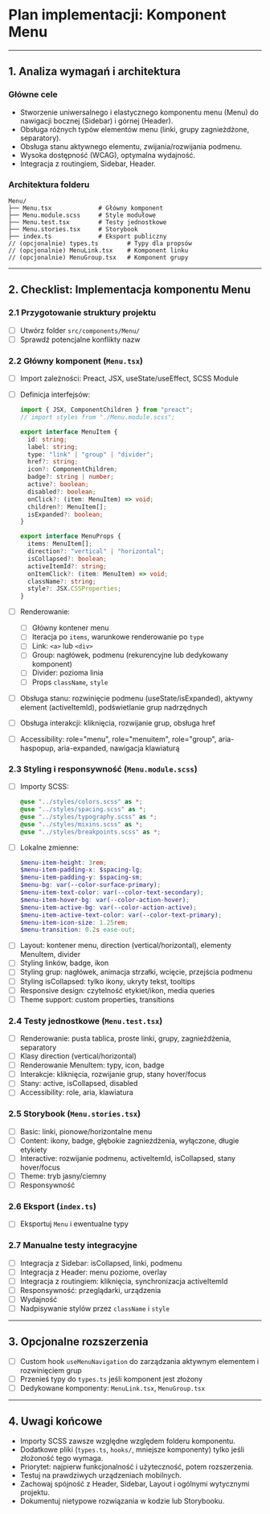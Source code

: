 # Plan implementacji: **Komponent Menu**

---

## 1. Analiza wymagań i architektura

### Główne cele

- Stworzenie uniwersalnego i elastycznego komponentu menu (Menu) do nawigacji bocznej (Sidebar) i górnej (Header).
- Obsługa różnych typów elementów menu (linki, grupy zagnieżdżone, separatory).
- Obsługa stanu aktywnego elementu, zwijania/rozwijania podmenu.
- Wysoka dostępność (WCAG), optymalna wydajność.
- Integracja z routingiem, Sidebar, Header.

### Architektura folderu

```
Menu/
├── Menu.tsx             # Główny komponent
├── Menu.module.scss     # Style modułowe
├── Menu.test.tsx        # Testy jednostkowe
├── Menu.stories.tsx     # Storybook
├── index.ts             # Eksport publiczny
// (opcjonalnie) types.ts        # Typy dla propsów
// (opcjonalnie) MenuLink.tsx    # Komponent linku
// (opcjonalnie) MenuGroup.tsx   # Komponent grupy
```

---

## 2. Checklist: Implementacja komponentu Menu

### 2.1 Przygotowanie struktury projektu

- [ ] Utwórz folder `src/components/Menu/`
- [ ] Sprawdź potencjalne konflikty nazw

### 2.2 Główny komponent (`Menu.tsx`)

- [ ] Import zależności: Preact, JSX, useState/useEffect, SCSS Module
- [ ] Definicja interfejsów:

  ```ts
  import { JSX, ComponentChildren } from "preact";
  // import styles from "./Menu.module.scss";

  export interface MenuItem {
    id: string;
    label: string;
    type: "link" | "group" | "divider";
    href?: string;
    icon?: ComponentChildren;
    badge?: string | number;
    active?: boolean;
    disabled?: boolean;
    onClick?: (item: MenuItem) => void;
    children?: MenuItem[];
    isExpanded?: boolean;
  }

  export interface MenuProps {
    items: MenuItem[];
    direction?: "vertical" | "horizontal";
    isCollapsed?: boolean;
    activeItemId?: string;
    onItemClick?: (item: MenuItem) => void;
    className?: string;
    style?: JSX.CSSProperties;
  }
  ```

- [ ] Renderowanie:
  - [ ] Główny kontener menu
  - [ ] Iteracja po `items`, warunkowe renderowanie po `type`
  - [ ] Link: `<a>` lub `<div>`
  - [ ] Group: nagłówek, podmenu (rekurencyjne lub dedykowany komponent)
  - [ ] Divider: pozioma linia
  - [ ] Props `className`, `style`
- [ ] Obsługa stanu: rozwinięcie podmenu (useState/isExpanded), aktywny element (activeItemId), podświetlanie grup nadrzędnych
- [ ] Obsługa interakcji: kliknięcia, rozwijanie grup, obsługa href
- [ ] Accessibility: role="menu", role="menuitem", role="group", aria-haspopup, aria-expanded, nawigacja klawiaturą

### 2.3 Styling i responsywność (`Menu.module.scss`)

- [ ] Importy SCSS:
  ```scss
  @use "../styles/colors.scss" as *;
  @use "../styles/spacing.scss" as *;
  @use "../styles/typography.scss" as *;
  @use "../styles/mixins.scss" as *;
  @use "../styles/breakpoints.scss" as *;
  ```
- [ ] Lokalne zmienne:
  ```scss
  $menu-item-height: 3rem;
  $menu-item-padding-x: $spacing-lg;
  $menu-item-padding-y: $spacing-sm;
  $menu-bg: var(--color-surface-primary);
  $menu-item-text-color: var(--color-text-secondary);
  $menu-item-hover-bg: var(--color-action-hover);
  $menu-item-active-bg: var(--color-action-active);
  $menu-item-active-text-color: var(--color-text-primary);
  $menu-item-icon-size: 1.25rem;
  $menu-transition: 0.2s ease-out;
  ```
- [ ] Layout: kontener menu, direction (vertical/horizontal), elementy MenuItem, divider
- [ ] Styling linków, badge, ikon
- [ ] Styling grup: nagłówek, animacja strzałki, wcięcie, przejścia podmenu
- [ ] Styling isCollapsed: tylko ikony, ukryty tekst, tooltips
- [ ] Responsive design: czytelność etykiet/ikon, media queries
- [ ] Theme support: custom properties, transitions

### 2.4 Testy jednostkowe (`Menu.test.tsx`)

- [ ] Renderowanie: pusta tablica, proste linki, grupy, zagnieżdżenia, separatory
- [ ] Klasy direction (vertical/horizontal)
- [ ] Renderowanie MenuItem: typy, icon, badge
- [ ] Interakcje: kliknięcia, rozwijanie grup, stany hover/focus
- [ ] Stany: active, isCollapsed, disabled
- [ ] Accessibility: role, aria, klawiatura

### 2.5 Storybook (`Menu.stories.tsx`)

- [ ] Basic: linki, pionowe/horizontalne menu
- [ ] Content: ikony, badge, głębokie zagnieżdżenia, wyłączone, długie etykiety
- [ ] Interactive: rozwijanie podmenu, activeItemId, isCollapsed, stany hover/focus
- [ ] Theme: tryb jasny/ciemny
- [ ] Responsywność

### 2.6 Eksport (`index.ts`)

- [ ] Eksportuj `Menu` i ewentualne typy

### 2.7 Manualne testy integracyjne

- [ ] Integracja z Sidebar: isCollapsed, linki, podmenu
- [ ] Integracja z Header: menu poziome, overlay
- [ ] Integracja z routingiem: kliknięcia, synchronizacja activeItemId
- [ ] Responsywność: przeglądarki, urządzenia
- [ ] Wydajność
- [ ] Nadpisywanie stylów przez `className` i `style`

---

## 3. Opcjonalne rozszerzenia

- [ ] Custom hook `useMenuNavigation` do zarządzania aktywnym elementem i rozwinięciem grup
- [ ] Przenieś typy do `types.ts` jeśli komponent jest złożony
- [ ] Dedykowane komponenty: `MenuLink.tsx`, `MenuGroup.tsx`

---

## 4. Uwagi końcowe

- Importy SCSS zawsze względne względem folderu komponentu.
- Dodatkowe pliki (`types.ts`, `hooks/`, mniejsze komponenty) tylko jeśli złożoność tego wymaga.
- Priorytet: najpierw funkcjonalność i użyteczność, potem rozszerzenia.
- Testuj na prawdziwych urządzeniach mobilnych.
- Zachowaj spójność z Header, Sidebar, Layout i ogólnymi wytycznymi projektu.
- Dokumentuj nietypowe rozwiązania w kodzie lub Storybooku.
